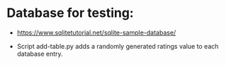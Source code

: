 # Database for testing:
- https://www.sqlitetutorial.net/sqlite-sample-database/

- Script add-table.py adds a randomly generated ratings value to each database entry.